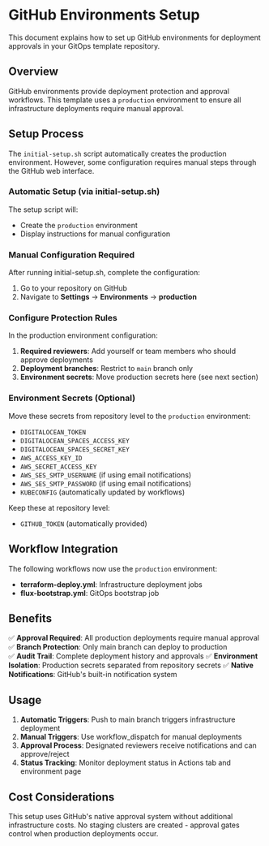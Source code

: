 # GitHub Environments Setup

This document explains how to set up GitHub environments for deployment approvals in your GitOps template repository.

## Overview

GitHub environments provide deployment protection and approval workflows. This template uses a `production` environment to ensure all infrastructure deployments require manual approval.

## Setup Process

The `initial-setup.sh` script automatically creates the production environment. However, some configuration requires manual steps through the GitHub web interface.

### Automatic Setup (via initial-setup.sh)

The setup script will:
- Create the `production` environment
- Display instructions for manual configuration

### Manual Configuration Required

After running initial-setup.sh, complete the configuration:

1. Go to your repository on GitHub
2. Navigate to **Settings** → **Environments** → **production**

### Configure Protection Rules

In the production environment configuration:

1. **Required reviewers**: Add yourself or team members who should approve deployments
2. **Deployment branches**: Restrict to `main` branch only
3. **Environment secrets**: Move production secrets here (see next section)

### Environment Secrets (Optional)

Move these secrets from repository level to the `production` environment:

- `DIGITALOCEAN_TOKEN`
- `DIGITALOCEAN_SPACES_ACCESS_KEY`
- `DIGITALOCEAN_SPACES_SECRET_KEY`
- `AWS_ACCESS_KEY_ID`
- `AWS_SECRET_ACCESS_KEY`
- `AWS_SES_SMTP_USERNAME` (if using email notifications)
- `AWS_SES_SMTP_PASSWORD` (if using email notifications)
- `KUBECONFIG` (automatically updated by workflows)

Keep these at repository level:
- `GITHUB_TOKEN` (automatically provided)

## Workflow Integration

The following workflows now use the `production` environment:

- **terraform-deploy.yml**: Infrastructure deployment jobs
- **flux-bootstrap.yml**: GitOps bootstrap job

## Benefits

✅ **Approval Required**: All production deployments require manual approval
✅ **Branch Protection**: Only main branch can deploy to production  
✅ **Audit Trail**: Complete deployment history and approvals
✅ **Environment Isolation**: Production secrets separated from repository secrets
✅ **Native Notifications**: GitHub's built-in notification system

## Usage

1. **Automatic Triggers**: Push to main branch triggers infrastructure deployment
2. **Manual Triggers**: Use workflow_dispatch for manual deployments
3. **Approval Process**: Designated reviewers receive notifications and can approve/reject
4. **Status Tracking**: Monitor deployment status in Actions tab and environment page

## Cost Considerations

This setup uses GitHub's native approval system without additional infrastructure costs. No staging clusters are created - approval gates control when production deployments occur.